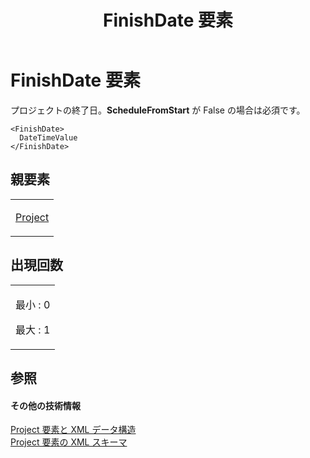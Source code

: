 ﻿---
title: FinishDate 要素
TOCTitle: FinishDate 要素
ms:assetid: 58ea10c7-a2bc-405d-b6fc-d19d89376c61
ms:mtpsurl: https://msdn.microsoft.com/ja-jp/library/Bb968517(v=office.12)
ms:contentKeyID: 16737645
ms.date: 06/30/2008
mtps_version: v=office.12
ms.translationtype: HT
---

# FinishDate 要素

プロジェクトの終了日。**ScheduleFromStart** が False の場合は必須です。

    <FinishDate>
      DateTimeValue
    </FinishDate>

## 親要素

<table>
<colgroup>
<col style="width: 100%" />
</colgroup>
<tbody>
<tr class="odd">
<td><p><a href="project-element.md">Project</a></p></td>
</tr>
</tbody>
</table>


## 出現回数


<table>
<colgroup>
<col style="width: 100%" />
</colgroup>
<tbody>
<tr class="odd">
<td><p>最小 : 0</p>
<p>最大 : 1</p></td>
</tr>
</tbody>
</table>


## 参照

#### その他の技術情報

[Project 要素と XML データ構造](project-elements-and-xml-structure.md)  
[Project 要素の XML スキーマ](xml-schema-for-the-project-element.md)

